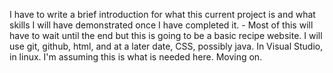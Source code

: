 I have to write a brief introduction for what this current project is and what skills I will have demonstrated once I have completed it. - Most of this will have to wait until the end but this is going to be a basic recipe website. I will use git, github, html, and at a later date, CSS, possibly java. In Visual Studio, in linux. I'm assuming this is what is needed here. Moving on.